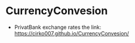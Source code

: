 # CurrencyConvesion
- PrivatBank exchange rates
the link: https://cirko007.github.io/CurrencyConvesion/
